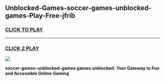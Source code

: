 
## Unblocked-Games-soccer-games-unblocked-games-Play-Free-jfrib
<h3>
<a href="https://premium76.site?title=soccer-games-unblocked-games&ref=09A">CLICK TO PLAY</a></h3>
<hr>

<h3>
<a href="https://premium76.site?title=soccer-games-unblocked-games&ref=09A">CLICK 2 PLAY</a>
  
</h3>

<a href="https://premium76.site?title=soccer-games-unblocked-games&ref=09A"><img src="https://clearcache.store/games.png"></a>


**soccer-games-unblocked-games games unblocked: Your Gateway to Fun and Accessible Online Gaming**
